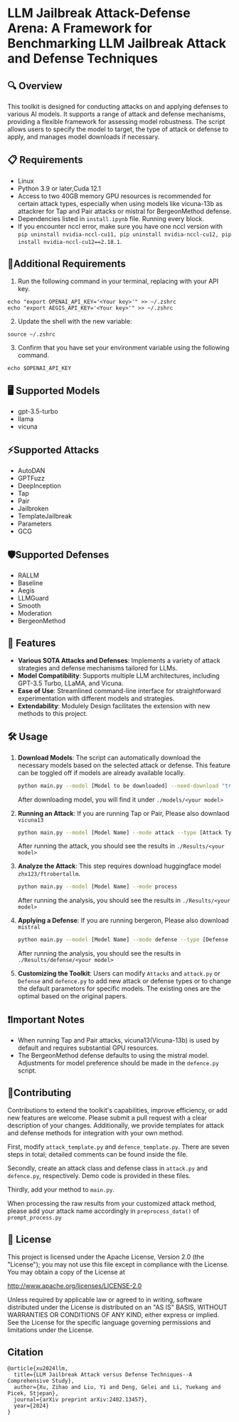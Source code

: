 # LLM Jailbreak Attack-Defense Arena: A Framework for Benchmarking LLM Jailbreak Attack and Defense Techniques

## 🔍 Overview

This toolkit is designed for conducting attacks on and applying defenses to various AI models. It supports a range of attack and defense mechanisms, providing a flexible framework for assessing model robustness. The script allows users to specify the model to target, the type of attack or defense to apply, and manages model downloads if necessary.

## 📋 Requirements

- Linux
- Python 3.9 or later,Cuda 12.1
- Access to two 40GB memory GPU resources is recommended for certain attack types, especially when using models like vicuna-13b as attackrer for Tap and Pair attacks or mistral for BergeonMethod defense.
- Dependencies listed in `install.ipynb` file. Running every block.
- If you encounter nccl error, make sure you have one nccl version with `pip uninstall nvidia-nccl-cu11, pip uninstall nvidia-nccl-cu12, pip install nvidia-nccl-cu12==2.18.1`.

## 🔑Additional Requirements
1. Run the following command in your terminal, replacing <Your key> with your API key. 

```
echo "export OPENAI_API_KEY='<Your key>'" >> ~/.zshrc
echo "export AEGIS_API_KEY='<Your key>'" >> ~/.zshrc
```

2. Update the shell with the new variable:
```
source ~/.zshrc

```
3. Confirm that you have set your environment variable using the following command. 

```
echo $OPENAI_API_KEY
```
## 🖥️ Supported Models

- gpt-3.5-turbo
- llama
- vicuna

## ⚡Supported Attacks

- AutoDAN
- GPTFuzz
- DeepInception
- Tap
- Pair
- Jailbroken
- TemplateJailbreak
- Parameters
- GCG

## 🛡️Supported Defenses

- RALLM
- Baseline
- Aegis
- LLMGuard
- Smooth
- Moderation
- BergeonMethod

## 🚀 Features

- **Various SOTA Attacks and Defenses**: Implements a variety of attack strategies and defense mechanisms tailored for LLMs.
- **Model Compatibility**: Supports multiple LLM architectures, including GPT-3.5 Turbo, LLaMA, and Vicuna.
- **Ease of Use**: Streamlined command-line interface for straightforward experimentation with different models and strategies.
- **Extendability**: Modulely Design facilitates the extension with new methods to this project.


## 🛠 Usage

1. **Download Models**: The script can automatically download the necessary models based on the selected attack or defense. This feature can be toggled off if models are already available locally.

    ```bash
    python main.py --model [Model to be downloaded] --need-download "true"
    ```
    After downloading model, you will find it under `./models/<your model>`

2. **Running an Attack**:
    If you are running Tap or Pair, Please also downlaod `vicuna13`
    
    ```bash
    python main.py --model [Model Name] --mode attack --type [Attack Type] 
    ```
    
    After running the attack, you should see the results in `./Results/<your model>`

3. **Analyze the Attack**:
    This step requires download huggingface model `zhx123/ftrobertallm`.
    ```bash
    python main.py --model [Model Name] --mode process
    ```
    After running the analysis, you should see the results in `./Results/<your model>`
4. **Applying a Defense**:
    If you are running bergeron, Please also download `mistral`
    ```bash
    python main.py --model [Model Name] --mode defense --type [Defense Type]
    ```
    After running the analysis, you should see the results in `./Results/defense/<your model>`

5. **Customizing the Toolkit**: Users can modify `Attacks` and `attack.py` or `Defense` and `defence.py` to add new attack or defense types or to change the default parametors for specific models. The existing ones are the optimal based on the original papers.

## ❗Important Notes

- When running Tap and Pair attacks, vicuna13(Vicuna-13b) is used by default and requires substantial GPU resources.
- The BergeonMethod defense defaults to using the mistral model. Adjustments for model preference should be made in the `defence.py` script.

## 👥Contributing

Contributions to extend the toolkit's capabilities, improve efficiency, or add new features are welcome. Please submit a pull request with a clear description of your changes. Additionally, we provide templates for attack and defense methods for integration with your own method. 

First, modify `attack_template.py` and `defence_template.py`. There are seven steps in total; detailed comments can be found inside the file. 

Secondly, create an attack class and defense class in `attack.py` and `defence.py`, respectively. Demo code is provided in these files. 

Thirdly, add your method to `main.py`.

When processing the raw results from your customized attack method, please add your attack name accordingly in `preprocess_data()` of `prompt_process.py`


## 📝 License

This project is licensed under the Apache License, Version 2.0 (the "License"); you may not use this file except in compliance with the License. You may obtain a copy of the License at

http://www.apache.org/licenses/LICENSE-2.0

Unless required by applicable law or agreed to in writing, software distributed under the License is distributed on an "AS IS" BASIS, WITHOUT WARRANTIES OR CONDITIONS OF ANY KIND, either express or implied. See the License for the specific language governing permissions and limitations under the License.

## Citation
```
@article{xu2024llm,
  title={LLM Jailbreak Attack versus Defense Techniques--A Comprehensive Study},
  author={Xu, Zihao and Liu, Yi and Deng, Gelei and Li, Yuekang and Picek, Stjepan},
  journal={arXiv preprint arXiv:2402.13457},
  year={2024}
}
```
